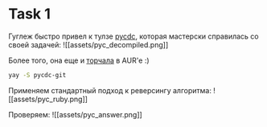 # Task 1

Гуглеж быстро привел к тулзе [pycdc](https://github.com/zrax/pycdc), которая мастерски справилась со своей задачей:
![[assets/pyc_decompiled.png]]

Более того, она еще и [торчала](https://aur.archlinux.org/packages/pycdc-git) в AUR'е :)
```bash
yay -S pycdc-git
```

Применяем стандартный подход к реверсингу алгоритма:
![[assets/pyc_ruby.png]]

Проверяем:
![[assets/pyc_answer.png]]